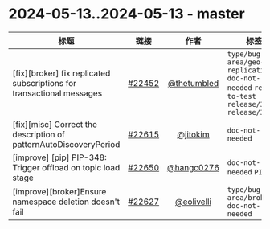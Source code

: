# 2024-05-13..2024-05-13 - master
| 标题 | 链接 | 作者 | 标签 |
| - | :--: | :--: | - |
| [fix][broker] fix replicated subscriptions for transactional messages | [#22452](https://github.com/apache/pulsar/pull/22452) | [@thetumbled](https://github.com/thetumbled) | `type/bug` `area/geo-replication` `doc-not-needed` `ready-to-test` `release/3.2.3` `release/3.0.5`  | 
| [fix][misc] Correct the description of patternAutoDiscoveryPeriod | [#22615](https://github.com/apache/pulsar/pull/22615) | [@jitokim](https://github.com/jitokim) | `doc-not-needed`  | 
| [improve] [pip] PIP-348: Trigger offload on topic load stage | [#22650](https://github.com/apache/pulsar/pull/22650) | [@hangc0276](https://github.com/hangc0276) | `doc-not-needed` `PIP`  | 
| [improve][broker]Ensure namespace deletion doesn't fail | [#22627](https://github.com/apache/pulsar/pull/22627) | [@eolivelli](https://github.com/eolivelli) | `type/bug` `area/broker` `doc-not-needed`  | 
